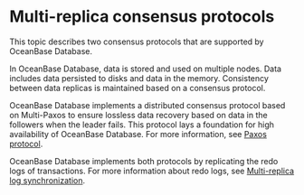 # Multi-replica consensus protocols

This topic describes two consensus protocols that are supported by OceanBase Database.

In OceanBase Database, data is stored and used on multiple nodes. Data includes data persisted to disks and data in the memory. Consistency between data replicas is maintained based on a consensus protocol.

OceanBase Database implements a distributed consensus protocol based on Multi-Paxos to ensure lossless data recovery based on data in the followers when the leader fails. This protocol lays a foundation for high availability of OceanBase Database. For more information, see [Paxos protocol](../../1000.high-data-reliability-and-availability/100.high-availability-architecture/500.paxos-protocol.md).

OceanBase Database implements both protocols by replicating the redo logs of transactions. For more information about redo logs, see [Multi-replica log synchronization](../../1000.high-data-reliability-and-availability/100.high-availability-architecture/400.multi-replica-log-synchronization.md).
